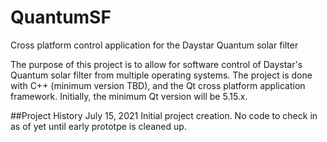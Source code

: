 # QuantumSF
Cross platform control application for the Daystar Quantum solar filter

The purpose of this project is to allow for software control of Daystar's Quantum solar filter from multiple operating systems. The project is done with C++ (minimum version TBD), and the Qt cross platform application framework. Initially, the minimum Qt version will be 5.15.x.

##Project History
July 15, 2021
Initial project creation. No code to check in as of yet until early prototpe is cleaned up.

